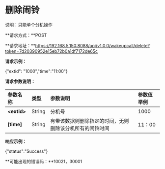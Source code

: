 

# 删除闹铃

说明：只能单个分机操作

**请求方式：**POST

**请求地址：**https://192.168.5.150:8088/api/v1.0.0/wakeupcall/delete?token=7d20390952e15eb72b0a1df7172de65c

**请求示例：**

{"extid": "1000","time":"11:00"}

**请求参数说明：**

| 参数名称 | 类型 | 参数说明 | 参数值举例 |
| :--- | :--- | :--- | :--- |
| **&lt;extid&gt;** | String | 分机号 | 1000 |
| **\[time\]** | String | 有带该数据则删除指定的时间，无则删除该分机所有的闹铃时间 | 11：00 |

**响应示例：**

{"status":"Success"}

**可能出现的错误码：**10021，30001


